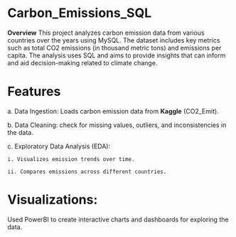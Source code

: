 # Carbon_Emissions_SQL

**Overview**
This project analyzes carbon emission data from various countries over the years using MySQL. The dataset includes key metrics such as total CO2 emissions (in thousand metric tons) and emissions per capita. The analysis uses SQL and aims to provide insights that can inform and aid decision-making related to climate change.

# Features
a. Data Ingestion: Loads carbon emission data from **Kaggle** (CO2_Emit).

b. Data Cleaning: check for missing values, outliers, and inconsistencies in the data.

c. Exploratory Data Analysis (EDA):

    i. Visualizes emission trends over time.

    ii. Compares emissions across different countries.


# Visualizations: 
Used PowerBI to create interactive charts and dashboards for exploring the data.
